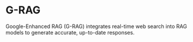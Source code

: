 # G-RAG
Google-Enhanced RAG (G-RAG) integrates real-time web search into RAG models to generate accurate, up-to-date responses.
